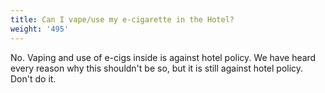 ```yaml
---
title: Can I vape/use my e-cigarette in the Hotel?
weight: '495'
---
```

No. Vaping and use of e-cigs inside is against hotel policy. We have heard every reason why this shouldn't be so, but it is still against hotel policy. Don't do it.
